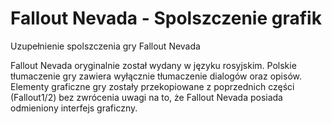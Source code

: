 # Fallout Nevada - Spolszczenie grafik
Uzupełnienie spolszczenia gry Fallout Nevada

Fallout Nevada oryginalnie został wydany w języku rosyjskim. Polskie tłumaczenie gry zawiera wyłącznie tłumaczenie dialogów oraz opisów. Elementy graficzne gry zostały przekopiowane z poprzednich części (Fallout1/2) bez zwrócenia uwagi na to, że Fallout Nevada posiada odmieniony interfejs graficzny.
